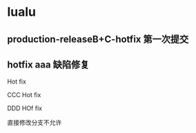 # lualu


## production-releaseB+C-hotfix 第一次提交


## hotfix aaa 缺陷修复
Hot fix

CCC Hot fix

DDD HOf fix

直接修改分支不允许
